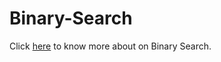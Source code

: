 # Binary-Search
Click [here](https://www.geeksforgeeks.org/binary-search/) to know more about on Binary Search.
